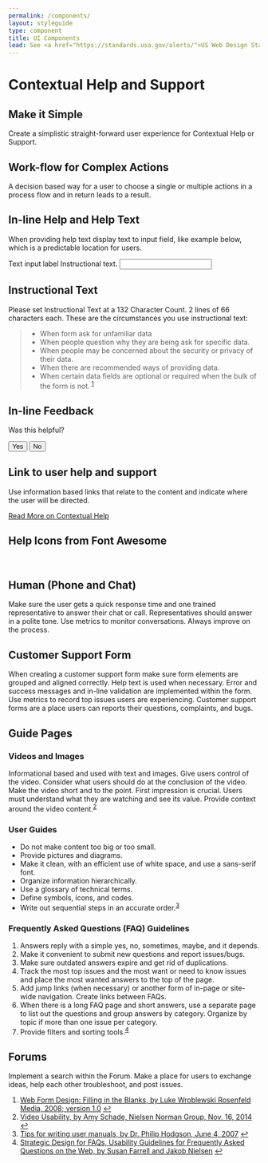 ```yaml
---
permalink: /components/
layout: styleguide
type: component
title: UI Components
lead: See <a href="https://standards.usa.gov/alerts/">US Web Design Standards</a> for design description.
---
```

  
<h1>Contextual Help and Support</h1>

<h2>Make it Simple</h2>

<p>Create a simplistic straight-forward user experience for Contextual Help or Support.</p>

<h2>Work-flow for Complex Actions</h2>

<p>A decision based way for a user to choose a single or multiple actions in a process flow and in return leads to a result.</p>

<h2>In-line Help and Help Text</h2>

<p>When providing help text display text to input field, like example below, which is a predictable location for users. </p>

<div class="preview">
  <label for="input-type-text">Text input label</label>
  <span class="usa-form-hint">Instructional text.</span>
  <input id="input-type-text" name="input-type-text" type="text">
</div>

<h2>Instructional Text</h2>

<p>Please set Instructional Text at a 132 Character Count. 2 lines of 66 characters each. These are the circumstances you use instructional text:</p>

<blockquote>

  <ul>
    <li>When form ask for unfamiliar data</li>
    <li>When people question why they are being ask for specific data.</li>
    <li>When people may be concerned about the security or privacy of their data.</li>
    <li>When there are recommended ways of providing data.</li>
    <li>When certain data fields are optional or required when the bulk of the form is not.<sup id="fnref:WebFormDesign1">
    <a href="#fn:WebFormDesign1" class="footnote">1</a></sup></li>
  </ul> 

</blockquote>

<h2>In-line Feedback</h2>
<div class="preview">
  <p>Was this helpful?</p>
  <button class="usa-button-outline" type="button">Yes</button>
  <button class="usa-button-outline" type="button">No</button>
</div>

<h2>Link to user help and support</h2>

<p>Use information based links that relate to the content and indicate where the user will be directed.</p>

<div class="preview">
  <p><a href="#">Read More on Contextual Help</a></p>
</div>

<h2>Help Icons from Font Awesome</h2>
<div class="preview">
  <i class="fa fa-question-circle-o"></i>&nbsp;<i class="fa fa-info-circle"></i>&nbsp;<i class="fa fa-life-ring"></i>
</div>

<h2>Human (Phone and Chat)</h2>

<p>Make sure the user gets a quick response time and one trained representative to answer their chat or call. Representatives should answer in a polite tone. Use metrics to monitor conversations. Always improve on the process. </p>

<h2>Customer Support Form</h2>

<p>When creating a customer support form make sure form elements are grouped and aligned correctly. Help text is used when necessary. Error and success messages and in-line validation are implemented within the form. Use metrics to record top issues users are experiencing. Customer support forms are a place users can reports their questions, complaints, and bugs.</p>

<h2>Guide Pages</h2>

<h3>Videos and Images</h3>

<p>Informational based and used with text and images. Give users control of the video. Consider what users should do at the conclusion of the video. Make the video short and to the point. First impression is crucial. Users must understand what they are watching and see its value. Provide context around the video content.<sup id="fnref:VideoDesign2"><a href="#fn:VideoDesign2" class="footnote">2</a></sup></p>

<h3>User Guides</h3>

<ul>
  <li>Do not make content too big or too small.</li>
  <li>Provide pictures and diagrams.</li>
  <li>Make it clean, with an efficient use of white space, and use a sans-serif font.</li>
  <li>Organize information hierarchically.</li>
  <li>Use a glossary of technical terms.</li>
  <li>Define symbols, icons, and codes.</li>
  <li>Write out sequential steps in an accurate order.<sup id="fnref:GuideDesign2"><a href="#fn:GuideDesign2" class="footnote">3</a></sup></li>
</ul>

<h3>Frequently Asked Questions (FAQ) Guidelines</h3>
<ol>
  <li>Answers reply with a simple yes, no, sometimes, maybe, and it depends.</li>
  <li>Make it convenient to submit new questions and report issues/bugs.</li>
  <li>Make sure outdated answers expire and get rid of duplications.</li>
  <li>Track the most top issues and the most want or need to know issues and place the most wanted answers to the top of the page.</li>
  <li>Add jump links (when necessary) or another form of in-page or site-wide navigation. Create links between FAQs.</li>
  <li>When there is a long FAQ page and short answers, use a separate page to list out the questions and group answers by category. Organize by topic if more than one issue per category.</li>
  <li>Provide filters and sorting tools.<sup id="fnref:faqDesign3"><a href="#fn:faqDesign3" class="footnote">4</a></sup></li>
</ol>

<h2>Forums</h2>

<p>Implement a search within the Forum. Make a place for users to exchange ideas, help each other troubleshoot, and post issues.</p>

<div class="footnotes">
<ol>
  <li id="fn:WebFormDesign1">
    <a href="http://www.amazon.com/gp/product/B004VFUP2I/ref=dp-kindle-redirect?ie=UTF8&btkr=1">Web Form Design: Filling in the Blanks, by Luke Wroblewski Rosenfeld Media, 2008; version 1.0</a>
    <a href="#fnref:WebFormDesign1" class="reversefootnote">↩</a>
  </li>  
  <li id="fn:VideoDesign2">
    <a href="https://www.nngroup.com/articles/video-usability/">Video Usability, by Amy Schade, Nielsen Norman Group, Nov. 16, 2014</a>
    <a href="#fnref:VideoDesign2" class="reversefootnote">↩</a>
  </li>
  <li id="fn:GuideDesign2">
    <a href="http://www.userfocus.co.uk/articles/usermanuals.html">Tips for writing user manuals, by Dr. Philip Hodgson, June 4, 2007</a>
    <a href="#fnref:GuideDesign2" class="reversefootnote">↩</a>
  </li>
  <li id="fn:faqDesign3">
    <a href="https://www.nngroup.com/reports/strategic-design-faqs/">Strategic Design for FAQs, Usability Guidelines for Frequently Asked Questions on the Web, by Susan Farrell and Jakob Nielsen</a>
    <a href="#fnref:faqDesign3" class="reversefootnote">↩</a>
  </li>
</ol>
</div>

